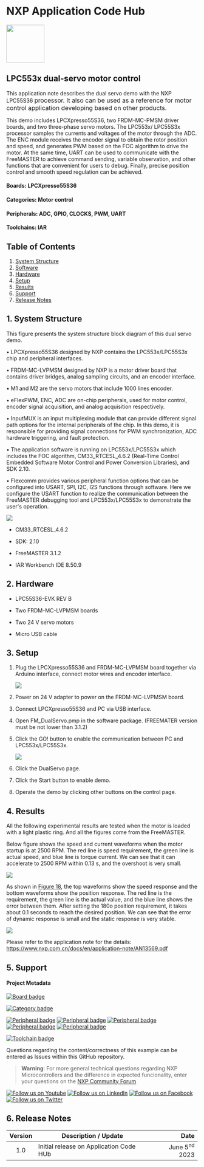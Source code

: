 # NXP Application Code Hub
[<img src="https://mcuxpresso.nxp.com/static/icon/nxp-logo-color.svg" width="100"/>](https://www.nxp.com)

## LPC553x dual-servo motor control
<div>This application note describes the dual servo demo with the NXP LPC55S36&nbsp;<span style="background-color: rgb(255 255 255/var(--tw-bg-opacity)); color: var(--tw-prose-body); font-size: 1rem;">processor. It also can be used as a reference for motor control application&nbsp;</span><span style="background-color: rgb(255 255 255/var(--tw-bg-opacity)); color: var(--tw-prose-body); font-size: 1rem;">developing based on other products.</span></div>

This demo includes LPCXpresso55S36, two FRDM-MC-PMSM driver boards, and two three-phase servo motors. The LPC553x/ LPC55S3x processor samples the currents and voltages of the motor through the ADC. The ENC module receives the encoder signal to obtain the rotor position and speed, and generates PWM based on the FOC algorithm to drive the motor. At the same time, UART can be used to communicate with the FreeMASTER to achieve command sending, variable observation, and other functions that are convenient for users to debug. Finally, precise position control and smooth speed regulation can be achieved.

#### Boards: LPCXpresso55S36

#### Categories: Motor control
#### Peripherals: ADC, GPIO, CLOCKS, PWM, UART
#### Toolchains: IAR

## Table of Contents
1. [System Structure](#step1)
2. [Software](#step2)
3. [Hardware](#step3)
4. [Setup](#step4)
5. [Results](#step5)
6. [Support](#step6)
7. [Release Notes](#step7)

## 1. System Structure

This figure presents the system structure block diagram of this dual servo demo.

•  LPCXpresso55S36 designed by NXP contains the LPC553x/LPC55S3x chip and peripheral interfaces.

•  FRDM-MC-LVPMSM designed by NXP is a motor driver board that contains driver bridges, analog sampling circuits, and an encoder interface.

•  M1 and M2 are the servo motors that include 1000 lines encoder.

•  eFlexPWM, ENC, ADC are on-chip peripherals, used for motor control, encoder signal acquisition, and analog acquisition respectively.

•  InputMUX is an input multiplexing module that can provide different signal path options for the internal peripherals of the chip. In this demo, it is responsible for providing signal connections for PWM synchronization, ADC hardware triggering, and fault protection.

•  The application software is running on LPC553x/LPC55S3x which includes the FOC algorithm, CM33_RTCESL_4.6.2 (Real-Time Control Embedded Software Motor Control and Power Conversion Libraries), and SDK 2.10.

•  Flexcomm provides various peripheral function options that can be configured into USART, SPI, I2C, I2S functions through software. Here we configure the USART function to realize the communication between the FreeMASTER debugging tool and LPC553x/LPC55S3x to demonstrate the user's operation.

![](images/system_structure.png)

- CM33_RTCESL_4.6.2

- SDK: 2.10

- FreeMASTER 3.1.2

- IAR Workbench IDE 8.50.9

## 2. Hardware

-  LPC55S36-EVK REV B

-  Two FRDM-MC-LVPMSM boards

-  Two 24 V servo motors

-  Micro USB cable

## 3. Setup<a name="step3"></a>

1. Plug the LPCXpresso55S36 and FRDM-MC-LVPMSM board together via Arduino interface, connect motor wires and encoder interface.

   ![](images/front.png)

2. Power on 24 V adapter to power on the FRDM-MC-LVPMSM board.

3. Connect LPCXpresso55S36 and PC via USB interface.

4. Open FM_DualServo.pmp in the software package. (FREEMATER version must be not lower than 3.1.2)

5. Click the GO! button to enable the communication between PC and LPC553x/LPC55S3x.

   ![](images/FreeMASTER_control_page.png)

6. Click the DualServo page.

7. Click the Start button to enable demo.

8. Operate the demo by clicking other buttons on the control page.

## 4. Results<a name="step4"></a>

All the following experimental results are tested when the motor is loaded with a light plastic ring. And all the figures come from the FreeMASTER.

Below figure shows the speed and current waveforms when the motor startup is at 2500 RPM. The red line is speed requirement, the green line is actual speed, and blue line is torque current. We can see that it can accelerate to 2500 RPM within 0.13 s, and the overshoot is very small.

![](images/speed_and_current_response.png)

As shown in [Figure 18](#_bookmark22), the top waveforms show the speed response and the bottom waveforms show the position response. The red line is the requirement, the green line is the actual value, and the blue line shows the error between them. After setting the 180o position requirement, it takes about 0.1 seconds to reach the desired position. We can see that the error of dynamic response is small and the static response is very stable.

![](images/Position_and_speed_response.png)

Please refer to the application note for the details: https://www.nxp.com.cn/docs/en/application-note/AN13569.pdf

## 5. Support<a name="step5"></a>
#### Project Metadata
<!----- Boards ----->
[![Board badge](https://img.shields.io/badge/Board-LPCXPRESSO55S36-blue)](https://github.com/search?q=org%3Anxp-appcodehub+LPCXpresso55S36+in%3Areadme&type=Repositories)

<!----- Categories ----->
[![Category badge](https://img.shields.io/badge/Category-MOTOR%20CONTROL-yellowgreen)](https://github.com/search?q=org%3Anxp-appcodehub+motor_control+in%3Areadme&type=Repositories)

<!----- Peripherals ----->
[![Peripheral badge](https://img.shields.io/badge/Peripheral-ADC-yellow)](https://github.com/search?q=org%3Anxp-appcodehub+adc+in%3Areadme&type=Repositories) [![Peripheral badge](https://img.shields.io/badge/Peripheral-GPIO-yellow)](https://github.com/search?q=org%3Anxp-appcodehub+gpio+in%3Areadme&type=Repositories) [![Peripheral badge](https://img.shields.io/badge/Peripheral-CLOCKS-yellow)](https://github.com/search?q=org%3Anxp-appcodehub+clocks+in%3Areadme&type=Repositories) [![Peripheral badge](https://img.shields.io/badge/Peripheral-PWM-yellow)](https://github.com/search?q=org%3Anxp-appcodehub+pwm+in%3Areadme&type=Repositories) [![Peripheral badge](https://img.shields.io/badge/Peripheral-UART-yellow)](https://github.com/search?q=org%3Anxp-appcodehub+uart+in%3Areadme&type=Repositories)

<!----- Toolchains ----->
[![Toolchain badge](https://img.shields.io/badge/Toolchain-IAR-orange)](https://github.com/search?q=org%3Anxp-appcodehub+iar+in%3Areadme&type=Repositories)

Questions regarding the content/correctness of this example can be entered as Issues within this GitHub repository.

>**Warning**: For more general technical questions regarding NXP Microcontrollers and the difference in expected funcionality, enter your questions on the [NXP Community Forum](https://community.nxp.com/)

[![Follow us on Youtube](https://img.shields.io/badge/Youtube-Follow%20us%20on%20Youtube-red.svg)](https://www.youtube.com/@NXP_Semiconductors)
[![Follow us on LinkedIn](https://img.shields.io/badge/LinkedIn-Follow%20us%20on%20LinkedIn-blue.svg)](https://www.linkedin.com/company/nxp-semiconductors)
[![Follow us on Facebook](https://img.shields.io/badge/Facebook-Follow%20us%20on%20Facebook-blue.svg)](https://www.facebook.com/nxpsemi/)
[![Follow us on Twitter](https://img.shields.io/badge/Twitter-Follow%20us%20on%20Twitter-white.svg)](https://twitter.com/NXP)

## 6. Release Notes<a name="step6"></a>
| Version | Description / Update                           | Date                        |
|:-------:|------------------------------------------------|----------------------------:|
| 1.0     | Initial release on Application Code HUb        | June 5<sup>nd</sup> 2023 |

